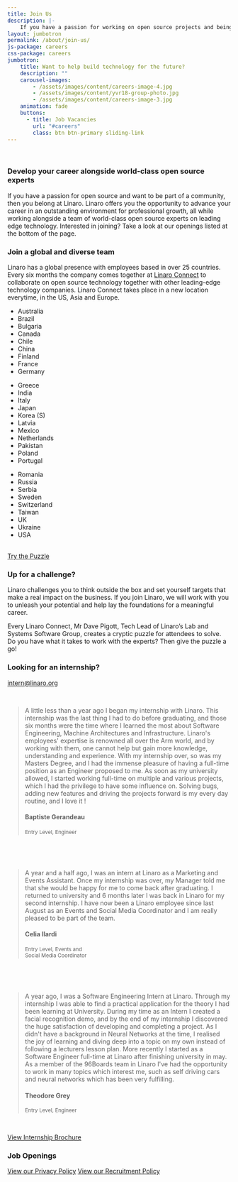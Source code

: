 ```yaml
---
title: Join Us
description: |-
    If you have a passion for working on open source projects and being part of a community then you belong at Linaro. Linaro offers its employees the opportunity to work with leading edge technology and the latest hardware.
layout: jumbotron
permalink: /about/join-us/
js-package: careers
css-package: careers
jumbotron:
    title: Want to help build technology for the future?
    description: ""
    carousel-images:
        - /assets/images/content/careers-image-4.jpg
        - /assets/images/content/yvr18-group-photo.jpg
        - /assets/images/content/careers-image-3.jpg
    animation: fade
    buttons:
      - title: Job Vacancies
        url: "#careers"
        class: btn btn-primary sliding-link
---
```


<div class="row careers-welcome" id="content-container"><div class="col-sm-6 no-padding video-col"><div class="media-block"><div><div class="wrapper"><div class="youtube" data-embed="nwJJ2uF7MZ4"><div class="play-button">&nbsp;</div></div></div></div></div></div><div class="col-sm-6 text-col"><div class="text-block "><h3>Develop your career alongside world-class open source experts</h3><p class="responsive-text ">If you have a passion for open source and want to be part of a community, then you belong at Linaro. Linaro offers you the opportunity to advance your career in an outstanding environment for professional growth, all while working alongside a team of world-class open source experts on leading edge technology. Interested in joining? Take a look at our openings listed at the bottom of the page.</p></div></div></div>

<div class="row" id="careers-about"><div class="col-sm-6"><h3 class="text-center">Join a global and diverse team</h3><p class="responsive-text ">Linaro has a global presence with employees based in over 25 countries. Every six months the company comes together at <a href="https://connect.linaro.org">Linaro Connect</a> to collaborate on open source technology together with other leading-edge technology companies. Linaro Connect takes place in a new location everytime, in the US, Asia and Europe.</p><div class="col-xs-12 col-sm-4 hidden-xs"><ul class="list-group  show-block"><li class="list-group-item">Australia</li><li class="list-group-item">Brazil</li><li class="list-group-item">Bulgaria</li><li class="list-group-item">Canada</li><li class="list-group-item">Chile</li><li class="list-group-item">China</li><li class="list-group-item">Finland</li><li class="list-group-item">France</li><li class="list-group-item">Germany</li></ul></div><div class="col-xs-12 col-sm-4 hidden-xs"><ul class="list-group  show-block"><li class="list-group-item">Greece</li><li class="list-group-item">India</li><li class="list-group-item">Italy</li><li class="list-group-item">Japan</li><li class="list-group-item">Korea (S)</li><li class="list-group-item">Latvia</li><li class="list-group-item">Mexico</li><li class="list-group-item">Netherlands</li><li class="list-group-item">Pakistan</li><li class="list-group-item">Poland</li><li class="list-group-item">Portugal</li></ul></div><div class="col-xs-12 col-sm-4 hidden-xs"><ul class="list-group  show-block"><li class="list-group-item">Romania</li><li class="list-group-item">Russia</li><li class="list-group-item">Serbia</li><li class="list-group-item">Sweden</li><li class="list-group-item">Switzerland</li><li class="list-group-item">Taiwan</li><li class="list-group-item">UK</li><li class="list-group-item">Ukraine</li><li class="list-group-item">USA</li></ul></div></div><div class="col-sm-6 no-padding video-col"><div class="media-block"><div><div class="wrapper"><div class="youtube" data-embed="14PXy15RA1Y"><div class="play-button">&nbsp;</div></div></div></div></div></div></div>

<div class="row" id="careers-learning"><div class="col-sm-6 no-padding video-col"><div class="media-block puzzle lazyload" data-bg="/assets/images/content/careers-puzzle-image.jpg"><div class="text-center"><a class="btn btn-careers " href="https://docs.google.com/forms/d/e/1FAIpQLSdFvYa337ydUd3HwWHVyectrStanNJgCdZjdnQk9Krui7LWxg/viewform">Try the Puzzle</a></div></div></div><div class="col-sm-6 text-col"><div class="text-block"><h3>Up for a challenge?</h3><p class="responsive-text ">Linaro challenges you to think outside the box and set yourself targets that make a real impact on the business. If you join Linaro, we will work with you to unleash your potential and help lay the foundations for a meaningful career.</p><p class="responsive-text ">Every Linaro Connect, Mr Dave Pigott, Tech Lead of Linaro&rsquo;s Lab and Systems Software Group, creates a cryptic puzzle for attendees to solve. Do you have what it takes to work with the experts? Then give the puzzle a go!</p></div></div></div>

<div class="row" id="careers-learning"><div class="col-sm-6 text-col"><div class="text-block"><h3>Looking for an internship?</h3><p><a href="mailto:intern@linaro.org">intern@linaro.org</a></p><div class="owl-carousel owl-theme careers-carousel"><div class="activity-block item"><p class="responsive-text ">&nbsp;</p><blockquote>A little less than a year ago I began my internship with Linaro. This internship was the last thing I had to do before graduating, and those six months were the time where I learned the most about Software Engineering, Machine Architectures and Infrastructure. Linaro's employees' expertise is renowned all over the Arm world, and by working with them, one cannot help but gain more knowledge, understanding and experience. With my internship over, so was my Masters Degree, and I had the immense pleasure of having a full-time position as an Engineer proposed to me. As soon as my university allowed, I started working full-time on multiple and various projects, which I had the privilege to have some influence on. Solving bugs, adding new features and driving the projects forward is my every day routine, and I love it !<h4>Baptiste Gerandeau</h4> <small> Entry Level, Engineer </small></blockquote><p>&nbsp;</p></div><div class="activity-block item"><p class="responsive-text ">&nbsp;</p><blockquote>A year and a half ago, I was an intern at Linaro as a Marketing and Events Assistant. Once my internship was over, my Manager told me that she would be happy for me to come back after graduating. I returned to university and 6 months later I was back in Linaro for my second internship. I have now been a Linaro employee since last August as an Events and Social Media Coordinator and I am really pleased to be part of the team.<h4>Celia Ilardi</h4> <small> Entry Level, Events and<br />Social Media Coordinator </small></blockquote><p>&nbsp;</p></div><div class="activity-block item"><p class="responsive-text ">&nbsp;</p><blockquote>A year ago, I was a Software Engineering Intern at Linaro. Through my internship I was able to find a practical application for the theory I had been learning at University. During my time as an Intern I created a facial recognition demo, and by the end of my internship I discovered the huge satisfaction of developing and completing a project. As I didn't have a background in Neural Networks at the time, I realised the joy of learning and diving deep into a topic on my own instead of following a lecturers lesson plan. More recently I started as a Software Engineer full-time at Linaro after finishing university in may. As a member of the 96Boards team in Linaro I've had the opportunity to work in many topics which interest me, such as self driving cars and neural networks which has been very fulfilling.<h4>Theodore Grey</h4> <small> Entry Level, Engineer </small></blockquote><p>&nbsp;</p></div></div></div></div><div class="col-sm-6 no-padding video-col"><div class="media-block puzzle lazyload" data-bg="/assets/images/content/internship-brochure-cover.png"><div class="text-center"><a class="btn btn-careers " href="https://linaro.co/linaro-interns-brochure">View Internship Brochure</a></div></div></div></div>

<div class="row padded-row" id="careers"><div class="container"><div class="col-xs-12 text-center no-padding"><h3>Job Openings</h3><script type="text/javascript" id="rbox-loader-script">
        _rbox = { host_protocol:document.location.protocol, ready:function(cb){this.onready=cb;} };
        (function(d, e) {
            var s, t, i, src=['/static/client-src-served/widget/8477/rbox_api.js', '/static/client-src-served/widget/8477/rbox_impl.js'];
            t = d.getElementsByTagName(e); t=t[t.length - 1];
            for(i=0; i<src.length; i++) {
                s = d.createElement(e); s.src = _rbox.host_protocol + '//w.recruiterbox.com' + src[i];
                t.parentNode.insertBefore(s, t.nextSibling);
            }})(document, 'script');
        </script><script src="https://w.recruiterbox.com/static/client-src-served/widget/8477/rbox_impl.js"></script><script src="https://w.recruiterbox.com/static/client-src-served/widget/8477/rbox_api.js"></script></div><div class="col-xs-12 text-center"><a class="btn btn-primary" href="/assets/downloads/careers-privacy-policy.pdf">View our Privacy Policy</a> <a class="btn btn-primary" href="/assets/downloads/Recruitment-and-SelectionPolicyProcedure.pdf">View our Recruitment Policy</a></div></div><!--base32-8dqpwx31d5q6awh08n748-base32--></div><!--base32-a9qqe8259t20-base32-->
